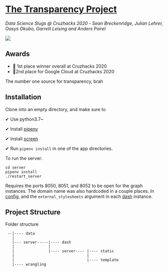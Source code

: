 # [The Transparency Project](http://transparencyproject.tech/)
*Data Science Slugs @ Cruzhacks 2020* -
*Sean Breckenridge, Julian Lehrer, Oasys Okubo, Garrett Leising and Anders Poirel*

<img src="https://raw.githubusercontent.com/Jswig/dss-cruzhacks/master/.github/demo.gif">

## Awards

- 🥇 1st place winner overall at Cruzhacks 2020
- 🥈2nd place for Google Cloud at Cruzhacks 2020

The number one source for transparency, brah

## Installation

Clone into an empty directory, and make sure to

✔ Use python3.7~

✔ Install [pipenv](https://github.com/pypa/pipenv)

✔ Install [screen](https://www.gnu.org/software/screen/)

✔ Run `pipenv install` in one of the app directories.

To run the server:

```
cd server
pipenv install
./restart_server
```

Requires the ports 8050, 8051, and 8052 to be open for the graph instances. The domain name was also hardcoded in a couple places. In [config](https://github.com/Jswig/dss-cruzhacks/blob/master/server/server/constants.py), and the `external_stylesheets` argument in each [dash](https://github.com/Jswig/dss-cruzhacks/tree/master/server/dash) instance.

## Project Structure

Folder structure

```
 --|---- data 
   |
   |--- server-----|---- dash
   |               |
   |               |---- server---- |---- static
   |                                |
   |                                |---- template
   |---- wrangling
```
